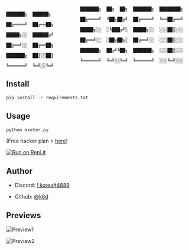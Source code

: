 ```no
                            ███████╗  ██╗  ██╗  ███████╗  ████████╗  ███████╗  ██████╗
                            ██╔════╝  ╚██╗██╔╝  ██╔════╝  ╚══██╔══╝  ██╔════╝  ██╔══██╗
                            █████╗░░  ░╚███╔╝░  █████╗░░  ░░░██║░░░  █████╗░░  ██████╔╝
                            ██╔══╝░░  ░██╔██╗░  ██╔══╝░░  ░░░██║░░░  ██╔══╝░░  ██╔══██╗
                            ███████╗  ██╔╝╚██╗  ███████╗  ░░░██║░░░  ███████╗  ██║░░██║
                            ╚══════╝  ╚═╝░░╚═╝  ╚══════╝  ░░░╚═╝░░░  ╚══════╝  ╚═╝░░╚═╝
```

## Install

```sh
pip install -r requirements.txt
```

## Usage

```sh
python exeter.py
```
(Free hacker plan > [here](https://repl.it/claim?code=techwithtim))

[![Run on Repl.it](https://repl.it/badge/github/k6d/exeter)](https://repl.it/github/k6d/exeter) 

## Author

* Discord: [!   korea#4889](https://discord.gg/H6MdBJEaBz)

* Github: [@k6d](https://github.com/k6d)

## Previews


![Preview1](https://media.discordapp.net/attachments/803709426770247681/803883363869392927/unknown.png)

![Preview2](https://media.discordapp.net/attachments/803709461168128000/803883746608676894/unknown.png?width=410&height=473)

